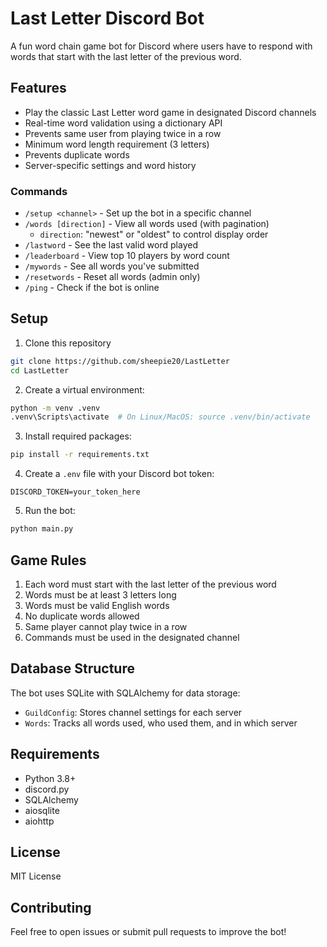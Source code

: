# Last Letter Discord Bot

A fun word chain game bot for Discord where users have to respond with words that start with the last letter of the previous word.

## Features

- Play the classic Last Letter word game in designated Discord channels
- Real-time word validation using a dictionary API
- Prevents same user from playing twice in a row
- Minimum word length requirement (3 letters)
- Prevents duplicate words
- Server-specific settings and word history

### Commands

- `/setup <channel>` - Set up the bot in a specific channel
- `/words [direction]` - View all words used (with pagination)
  - `direction`: "newest" or "oldest" to control display order
- `/lastword` - See the last valid word played
- `/leaderboard` - View top 10 players by word count
- `/mywords` - See all words you've submitted
- `/resetwords` - Reset all words (admin only)
- `/ping` - Check if the bot is online

## Setup

1. Clone this repository
```bash
git clone https://github.com/sheepie20/LastLetter
cd LastLetter
```
2. Create a virtual environment:
```bash
python -m venv .venv
.venv\Scripts\activate  # On Linux/MacOS: source .venv/bin/activate
```

3. Install required packages:
```bash
pip install -r requirements.txt
```

4. Create a `.env` file with your Discord bot token:
```env
DISCORD_TOKEN=your_token_here
```

5. Run the bot:
```bash
python main.py
```

## Game Rules

1. Each word must start with the last letter of the previous word
2. Words must be at least 3 letters long
3. Words must be valid English words
4. No duplicate words allowed
5. Same player cannot play twice in a row
6. Commands must be used in the designated channel

## Database Structure

The bot uses SQLite with SQLAlchemy for data storage:
- `GuildConfig`: Stores channel settings for each server
- `Words`: Tracks all words used, who used them, and in which server

## Requirements

- Python 3.8+
- discord.py
- SQLAlchemy
- aiosqlite
- aiohttp

## License

MIT License

## Contributing

Feel free to open issues or submit pull requests to improve the bot!
